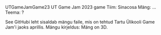 UTGameJamGame23
UT Game Jam 2023 game
Tiim: Sinacosa
Mäng: ...
Teema: ?

See GitHubi leht sisaldab mängu faile, mis on tehtud Tartu Ülikooli Game Jam'i jaoks aprillis.
Mängu kirjeldus:
Mäng on 3D.